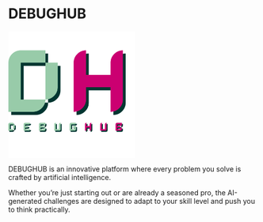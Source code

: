 # DEBUGHUB
<img src="hakaton/static/images/logo.png" width="256" height="256" alt="logo" align="Center" />  

DEBUGHUB is an innovative platform where every problem you solve is crafted by artificial intelligence. 


Whether you’re just starting out or are already a seasoned pro, the AI-generated challenges are designed to adapt to your skill level and push you to think practically.
